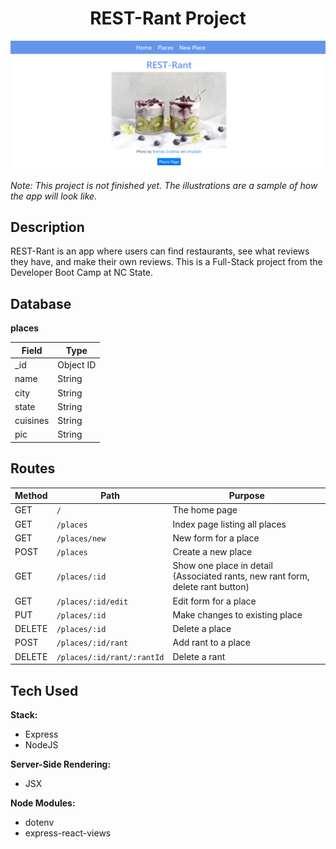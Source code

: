 <h1 style="text-align: center">REST-Rant Project</h1>

![Home page](./assets/presentation.PNG)

*Note: This project is not finished yet. The illustrations are a sample of how the app will look like.*

## Description

REST-Rant is an app where users can find restaurants, see what reviews they have, and make their own reviews. This is a Full-Stack project from the Developer Boot Camp at NC State.

## Database

**places** 

| Field | Type |
|-------|------|
| _id | Object ID |
| name | String |
| city | String |
| state | String |
| cuisines | String |
| pic | String |

## Routes

| Method | Path | Purpose |
|--------|------|---------|
| GET | `/` | The home page |
| GET | `/places` | Index page listing all places |
| GET | `/places/new` | New form for a place |
| POST | `/places` | Create a new place |
| GET | `/places/:id` | Show one place in detail (Associated rants, new rant form, delete rant button) |
| GET | `/places/:id/edit` | Edit form for a place |
| PUT | `/places/:id` | Make changes to existing place |
| DELETE | `/places/:id` | Delete a place |
| POST | `/places/:id/rant` | Add rant to a place |
| DELETE | `/places/:id/rant/:rantId` | Delete a rant |

## Tech Used

**Stack:** 
* Express
* NodeJS

**Server-Side Rendering:** 
* JSX

**Node Modules:**
* dotenv
* express-react-views